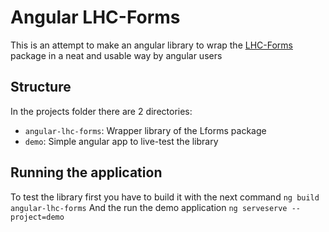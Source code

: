 # Angular LHC-Forms

This is an attempt to make an angular library to wrap the [LHC-Forms](http://lhncbc.github.io/lforms/#rendering) package in a neat and usable way by angular users

## Structure
In the projects folder there are 2 directories:
 - `angular-lhc-forms`: Wrapper library of the Lforms package
 - `demo`: Simple angular app to live-test the library

## Running the application
To test the library first you have to build it with the next command
```ng build angular-lhc-forms```
And the run the demo application ``ng serveserve --project=demo``


